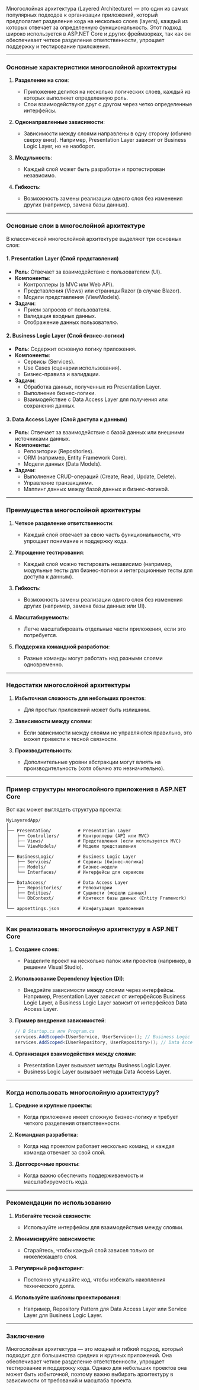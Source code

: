 Многослойная архитектура (Layered Architecture) — это один из самых популярных подходов к организации приложений, который предполагает разделение кода на несколько слоев (layers), каждый из которых отвечает за определенную функциональность. Этот подход широко используется в ASP.NET Core и других фреймворках, так как он обеспечивает четкое разделение ответственности, упрощает поддержку и тестирование приложения.

---

### **Основные характеристики многослойной архитектуры**
1. **Разделение на слои**:
   - Приложение делится на несколько логических слоев, каждый из которых выполняет определенную роль.
   - Слои взаимодействуют друг с другом через четко определенные интерфейсы.

2. **Однонаправленные зависимости**:
   - Зависимости между слоями направлены в одну сторону (обычно сверху вниз). Например, Presentation Layer зависит от Business Logic Layer, но не наоборот.

3. **Модульность**:
   - Каждый слой может быть разработан и протестирован независимо.

4. **Гибкость**:
   - Возможность замены реализации одного слоя без изменения других (например, замена базы данных).

---

### **Основные слои в многослойной архитектуре**
В классической многослойной архитектуре выделяют три основных слоя:

#### 1. **Presentation Layer (Слой представления)**
   - **Роль**: Отвечает за взаимодействие с пользователем (UI).
   - **Компоненты**:
     - Контроллеры (в MVC или Web API).
     - Представления (Views) или страницы Razor (в случае Blazor).
     - Модели представления (ViewModels).
   - **Задачи**:
     - Прием запросов от пользователя.
     - Валидация входных данных.
     - Отображение данных пользователю.

#### 2. **Business Logic Layer (Слой бизнес-логики)**
   - **Роль**: Содержит основную логику приложения.
   - **Компоненты**:
     - Сервисы (Services).
     - Use Cases (сценарии использования).
     - Бизнес-правила и валидации.
   - **Задачи**:
     - Обработка данных, полученных из Presentation Layer.
     - Выполнение бизнес-логики.
     - Взаимодействие с Data Access Layer для получения или сохранения данных.

#### 3. **Data Access Layer (Слой доступа к данным)**
   - **Роль**: Отвечает за взаимодействие с базой данных или внешними источниками данных.
   - **Компоненты**:
     - Репозитории (Repositories).
     - ORM (например, Entity Framework Core).
     - Модели данных (Data Models).
   - **Задачи**:
     - Выполнение CRUD-операций (Create, Read, Update, Delete).
     - Управление транзакциями.
     - Маппинг данных между базой данных и бизнес-логикой.

---

### **Преимущества многослойной архитектуры**
1. **Четкое разделение ответственности**:
   - Каждый слой отвечает за свою часть функциональности, что упрощает понимание и поддержку кода.

2. **Упрощение тестирования**:
   - Каждый слой можно тестировать независимо (например, модульные тесты для бизнес-логики и интеграционные тесты для доступа к данным).

3. **Гибкость**:
   - Возможность замены реализации одного слоя без изменения других (например, замена базы данных или UI).

4. **Масштабируемость**:
   - Легче масштабировать отдельные части приложения, если это потребуется.

5. **Поддержка командной разработки**:
   - Разные команды могут работать над разными слоями одновременно.

---

### **Недостатки многослойной архитектуры**
1. **Избыточная сложность для небольших проектов**:
   - Для простых приложений может быть излишним.

2. **Зависимости между слоями**:
   - Если зависимости между слоями не управляются правильно, это может привести к тесной связности.

3. **Производительность**:
   - Дополнительные уровни абстракции могут влиять на производительность (хотя обычно это незначительно).

---

### **Пример структуры многослойного приложения в ASP.NET Core**
Вот как может выглядеть структура проекта:

```
MyLayeredApp/
│
├── Presentation/          # Presentation Layer
│   ├── Controllers/       # Контроллеры (API или MVC)
│   ├── Views/             # Представления (если используется MVC)
│   └── ViewModels/        # Модели представления
│
├── BusinessLogic/         # Business Logic Layer
│   ├── Services/          # Сервисы (бизнес-логика)
│   ├── Models/            # Бизнес-модели
│   └── Interfaces/        # Интерфейсы для сервисов
│
├── DataAccess/            # Data Access Layer
│   ├── Repositories/      # Репозитории
│   ├── Entities/          # Сущности (модели данных)
│   └── DbContext/         # Контекст базы данных (Entity Framework)
│
└── appsettings.json       # Конфигурация приложения
```

---

### **Как реализовать многослойную архитектуру в ASP.NET Core**
1. **Создание слоев**:
   - Разделите проект на несколько папок или проектов (например, в решении Visual Studio).

2. **Использование Dependency Injection (DI)**:
   - Внедряйте зависимости между слоями через интерфейсы. Например, Presentation Layer зависит от интерфейсов Business Logic Layer, а Business Logic Layer зависит от интерфейсов Data Access Layer.

3. **Пример внедрения зависимостей**:
   ```csharp
   // В Startup.cs или Program.cs
   services.AddScoped<IUserService, UserService>(); // Business Logic Layer
   services.AddScoped<IUserRepository, UserRepository>(); // Data Access Layer
   ```

4. **Организация взаимодействия между слоями**:
   - Presentation Layer вызывает методы Business Logic Layer.
   - Business Logic Layer вызывает методы Data Access Layer.

---

### **Когда использовать многослойную архитектуру?**
1. **Средние и крупные проекты**:
   - Когда приложение имеет сложную бизнес-логику и требует четкого разделения ответственности.

2. **Командная разработка**:
   - Когда над проектом работает несколько команд, и каждая команда отвечает за свой слой.

3. **Долгосрочные проекты**:
   - Когда важно обеспечить поддерживаемость и масштабируемость кода.

---

### **Рекомендации по использованию**
1. **Избегайте тесной связности**:
   - Используйте интерфейсы для взаимодействия между слоями.

2. **Минимизируйте зависимости**:
   - Старайтесь, чтобы каждый слой зависел только от нижележащего слоя.

3. **Регулярный рефакторинг**:
   - Постоянно улучшайте код, чтобы избежать накопления технического долга.

4. **Используйте шаблоны проектирования**:
   - Например, Repository Pattern для Data Access Layer или Service Layer для Business Logic Layer.

---

### **Заключение**
Многослойная архитектура — это мощный и гибкий подход, который подходит для большинства средних и крупных приложений. Она обеспечивает четкое разделение ответственности, упрощает тестирование и поддержку кода. Однако для небольших проектов она может быть избыточной, поэтому важно выбирать архитектуру в зависимости от требований и масштаба проекта.